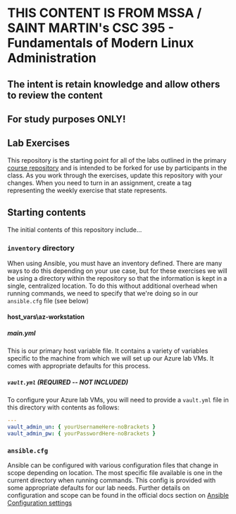 # THIS CONTENT IS FROM MSSA / SAINT MARTIN's CSC 395 - Fundamentals of Modern Linux Administration

## The intent is retain knowledge and allow others to review the content
## For study purposes ONLY!

## Lab Exercises

This repository is the starting point for all of the labs outlined in the primary
[course repository](https://github.com/draevin/csc395-linux) and is intended to be
forked for use by participants in the class. As you work through the exercises, update
this repository with your changes. When you need to turn in an assignment, create
a tag representing the weekly exercise that state represents.

## Starting contents

The initial contents of this repository include...

### `inventory` directory

When using Ansible, you must have an inventory defined. There are many ways to do
this depending on your use case, but for these exercises we will be using a directory
within the repository so that the information is kept in a single, centralized location.
To do this without additional overhead when running commands, we need to specify
that we're doing so in our `ansible.cfg` file (see below)

#### host_vars\az-workstation

##### main.yml

This is our primary host variable file. It contains a variety of variables specific
to the machine from which we will set up our Azure lab VMs. It comes with appropriate
defaults for this process.

##### `vault.yml` (REQUIRED -- NOT INCLUDED)

To configure your Azure lab VMs, you will need to provide a `vault.yml` file in this
directory with contents as follows:

```yaml
---
vault_admin_un: { yourUsernameHere-noBrackets }
vault_admin_pw: { yourPasswordHere-noBrackets }
```

### `ansible.cfg`

Ansible can be configured with various configuration files that change in scope
depending on location. The most specific file available is one in the current directory
when running commands. This config is provided with some appropriate defaults for
our lab needs. Further details on configuration and scope can be found in the official
docs section on [Ansible Configuration settings](https://docs.ansible.com/ansible/latest/reference_appendices/config.html)
